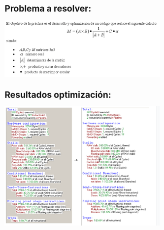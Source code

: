 # Problema a resolver:
![Alt text](img/problema.png?raw=true "Problema")

# Resultados optimización:
![Alt text](img/resultados.png?raw=true "resultados")
